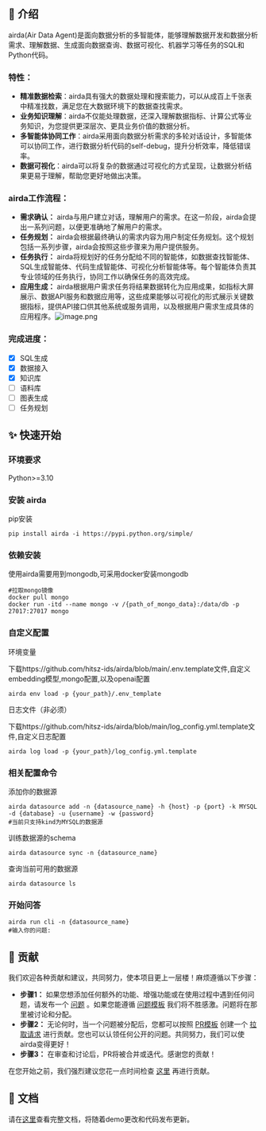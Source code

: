 ## 📖 介绍
airda(Air Data Agent)是面向数据分析的多智能体，能够理解数据开发和数据分析需求、理解数据、生成面向数据查询、数据可视化、机器学习等任务的SQL和Python代码。
### 特性：

- **精准数据检索**：airda具有强大的数据处理和搜索能力，可以从成百上千张表中精准找数，满足您在大数据环境下的数据查找需求。
- **业务知识理解**：airda不仅能处理数据，还深入理解数据指标、计算公式等业务知识，为您提供更深层次、更具业务价值的数据分析。
- **多智能体协同工作**：airda采用面向数据分析需求的多轮对话设计，多智能体可以协同工作，进行数据分析代码的self-debug，提升分析效率，降低错误率。
- **数据可视化**：airda可以将复杂的数据通过可视化的方式呈现，让数据分析结果更易于理解，帮助您更好地做出决策。
### airda工作流程：
- **需求确认：** airda与用户建立对话，理解用户的需求。在这一阶段，airda会提出一系列问题，以便更准确地了解用户的需求。
- **任务规划：** airda会根据最终确认的需求内容为用户制定任务规划。这个规划包括一系列步骤，airda会按照这些步骤来为用户提供服务。
- **任务执行：** airda将规划好的任务分配给不同的智能体，如数据查找智能体、SQL生成智能体、代码生成智能体、可视化分析智能体等。每个智能体负责其专业领域的任务执行，协同工作以确保任务的高效完成。
- **应用生成：** airda根据用户需求任务将结果数据转化为应用成果，如指标大屏展示、数据API服务和数据应用等，这些成果能够以可视化的形式展示关键数据指标，提供API接口供其他系统或服务调用，以及根据用户需求生成具体的应用程序。![image.png](https://cdn.nlark.com/yuque/0/2024/png/197719/1710300903035-88553d9f-c683-4495-b48a-21ac46ec9c15.png#averageHue=%23f8f8f7&clientId=u2097a547-b42e-4&from=paste&height=433&id=zTI5J&originHeight=866&originWidth=1880&originalType=binary&ratio=2&rotation=0&showTitle=false&size=365231&status=done&style=none&taskId=ua5950672-3b82-42fc-b39f-bcffdb77ff4&title=&width=940)

### 完成进度：

- [x] SQL生成
- [x] 数据接入
- [x] 知识库
- [ ] 语料库
- [ ] 图表生成
- [ ] 任务规划

## ✨ 快速开始

### 环境要求

Python>=3.10

### 安装 airda

pip安装

```
pip install airda -i https://pypi.python.org/simple/
```

### 依赖安装

使用airda需要用到mongodb,可采用docker安装mongodb

```
#拉取mongo镜像
docker pull mongo
docker run -itd --name mongo -v /{path_of_mongo_data}:/data/db -p 27017:27017 mongo

```

### 自定义配置

环境变量

下载https://github.com/hitsz-ids/airda/blob/main/.env.template文件,自定义embedding模型,mongo配置,以及openai配置

```
airda env load -p {your_path}/.env_template
```

日志文件（非必须）

下载https://github.com/hitsz-ids/airda/blob/main/log_config.yml.template文件,自定义日志配置

```
airda log load -p {your_path}/log_config.yml.template
```



### 相关配置命令

添加你的数据源
```
airda datasource add -n {datasource_name} -h {host} -p {port} -k MYSQL -d {database} -u {username} -w {password}
#当前只支持kind为MYSQL的数据源
```
训练数据源的schema

```
airda datasource sync -n {datasource_name}
```
查询当前可用的数据源
```
airda datasource ls
```

### 开始问答

```
airda run cli -n {datasource_name}
#输入你的问题:
```







## 👏 贡献

我们欢迎各种贡献和建议，共同努力，使本项目更上一层楼！麻烦遵循以下步骤：

- **步骤1：** 如果您想添加任何额外的功能、增强功能或在使用过程中遇到任何问题，请发布一个 [问题](https://github.com/hitsz-ids/SQLAgent/issues) 。如果您能遵循 [问题模板](https://github.com/hitsz-ids/SQLAgent/issues/1) 我们将不胜感激。问题将在那里被讨论和分配。
- **步骤2：** 无论何时，当一个问题被分配后，您都可以按照 [PR模板](https://github.com/hitsz-ids/SQLAgent/pulls) 创建一个 [拉取请求](https://github.com/hitsz-ids/SQLAgent/pulls) 进行贡献。您也可以认领任何公开的问题。共同努力，我们可以使airda变得更好！
- **步骤3：** 在审查和讨论后，PR将被合并或迭代。感谢您的贡献！

在您开始之前，我们强烈建议您花一点时间检查 [这里](https://github.com/hitsz-ids/SQLAgent/blob/developing/CONTRIBUTING.md) 再进行贡献。
## 📖 文档
请在[这里](https://dataagent.readthedocs.io/zh/latest/index.html#)查看完整文档，将随着demo更改和代码发布更新。
